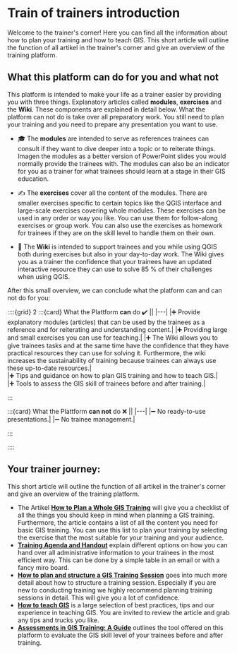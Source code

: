 # Train of trainers introduction 

Welcome to the trainer's corner! Here you can find all the information about how to plan your training and how to teach GIS.
This short article will outline the function of all artikel in the trainer's corner and give an overview of the training platform.



## What this platform can do for you and what not

This platform is intended to make your life as a trainer easier by providing you with three things. Explanatory articles called __modules__, __exercises__ and the __Wiki__. These components are explained in detail below.
What the platform can not do is take over all preparatory work. You still need to plan your training and you need to prepare any presentation you want to use. 

* 🎓 The __modules__ are intended to serve as references trainees can consult if they want to dive deeper into a topic or to reiterate things. Imagen the modules as a better version of PowerPoint slides you would normally provide the trainees with. 
The modules can also be an indicator for you as a trainer for what trainees should learn at a stage in their GIS education. 

* ✍️ The __exercises__ cover all the content of the modules. There are smaller exercises specific to certain topics like the QGIS interface and large-scale exercises covering whole modules. These exercises can be used in any order or way you like. You can use them for follow-along exercises or group work.
You can also use the exercises as homework for trainees if they are on the skill level to handle them on their own. 

* 📖 The __Wiki__ is intended to support trainees and you while using QGIS both during exercises but also in your day-to-day work. The Wiki gives you as a trainer the confidence that your trainees have an updated interactive resource they can use to solve 85 % of their challenges when using QGIS.

After this small overview, we can conclude what the platform can and can not do for you:

::::{grid} 2
:::{card} What the Plattform __can__ do ✔️
||
|---|
|➕ Provide explanatory modules (articles) that can be used by the trainees as a reference and for reiterating and understanding content.|
|➕ Providing large and small exercises you can use for teaching.|
|➕ The Wiki allows you to give trainees tasks and at the same time have the confidence that they have practical resources they can use for solving it. Furthermore, the wiki increases the sustainability of training because trainees can always use these up-to-date resources.|  
|➕ Tips and guidance on how to plan GIS training and how to teach GIS.|  
|➕ Tools to assess the GIS skill of trainees before and after training.|  

:::

:::{card} What the Plattform __can not__ do ❌
||
|---|
|➖ No ready-to-use presentations.|
|➖ No trainee management.|

:::

::::




## Your trainer journey:

This short article will outline the function of all artikel in the trainer's corner and give an overview of the training platform.

* The Artikel [__How to Plan a Whole GIS Training__](/content/Trainers_corner/en_how_to_training.md) will give you a checklist of all the things you should keep in mind when planning a GIS training. Furthermore, the article contains a list of all the content you need for basic GIS training. You can use this list to plan your training by selecting the exercise that the most suitable for your training and your audience.
* [__Training Agenda and Handout__](/content/Trainers_corner/en_training_graphical_outline.md) explain different options on how you can hand over all administrative information to your trainees in the most efficient way. This can be done by a simple table in an email or with a fancy miro board.
* [__How to plan and structure a GIS Training Session__](/content/Trainers_corner/en_training_day_structure.md) goes into much more detail about how to structure a training session. Especially if you are new to conducting training we highly recommend planning training sessions in detail. This will give you a lot of confidence.
* [__How to teach GIS__](/content/Trainers_corner/en_how_to_teach_GIS.md) is a large selection of best practices, tips and our experience in teaching GIS. You are invited to review the article and grab any tips and trucks you like.
* [__Assessments in GIS Training: A Guide__](/content/Trainers_corner/en_how_to_assessment.md) outlines the tool offered on this platform to evaluate the GIS skill level of your trainees before and after training.







